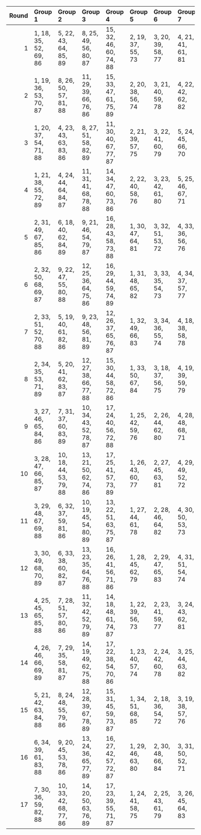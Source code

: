 |   Round | Group 1               | Group 2                | Group 3                | Group 4                | Group 5           | Group 6           | Group 7           | Group 8           | Group 9           | Group 10          | Group 11           | Group 12           | Group 13           | Group 14           | Group 15           | Group 16           | Group 17           |
|--------:|:----------------------|:-----------------------|:-----------------------|:-----------------------|:------------------|:------------------|:------------------|:------------------|:------------------|:------------------|:-------------------|:-------------------|:-------------------|:-------------------|:-------------------|:-------------------|:-------------------|
|       1 | 1, 18, 35, 52, 69, 86 | 5, 22, 43, 64, 85, 89  | 8, 25, 49, 56, 80, 87  | 15, 32, 46, 60, 74, 88 | 2, 19, 37, 55, 73 | 3, 20, 39, 58, 77 | 4, 21, 41, 61, 81 | 6, 23, 45, 67, 72 | 7, 24, 47, 53, 76 | 9, 26, 51, 59, 84 | 10, 27, 36, 62, 71 | 11, 28, 38, 65, 75 | 12, 29, 40, 68, 79 | 13, 30, 42, 54, 83 | 14, 31, 44, 57, 70 | 16, 33, 48, 63, 78 | 17, 34, 50, 66, 82 |
|       2 | 1, 19, 36, 53, 70, 87 | 8, 26, 50, 57, 81, 88  | 11, 29, 39, 66, 76, 86 | 15, 33, 47, 61, 75, 89 | 2, 20, 38, 56, 74 | 3, 21, 40, 59, 78 | 4, 22, 42, 62, 82 | 5, 23, 44, 65, 69 | 6, 24, 46, 68, 73 | 7, 25, 48, 54, 77 | 9, 27, 35, 60, 85  | 10, 28, 37, 63, 72 | 12, 30, 41, 52, 80 | 13, 31, 43, 55, 84 | 14, 32, 45, 58, 71 | 16, 34, 49, 64, 79 | 17, 18, 51, 67, 83 |
|       3 | 1, 20, 37, 54, 71, 88 | 4, 23, 43, 63, 83, 86  | 8, 27, 51, 58, 82, 89  | 11, 30, 40, 67, 77, 87 | 2, 21, 39, 57, 75 | 3, 22, 41, 60, 79 | 5, 24, 45, 66, 70 | 6, 25, 47, 52, 74 | 7, 26, 49, 55, 78 | 9, 28, 36, 61, 69 | 10, 29, 38, 64, 73 | 12, 31, 42, 53, 81 | 13, 32, 44, 56, 85 | 14, 33, 46, 59, 72 | 15, 34, 48, 62, 76 | 16, 18, 50, 65, 80 | 17, 19, 35, 68, 84 |
|       4 | 1, 21, 38, 55, 72, 89 | 4, 24, 44, 64, 84, 87  | 11, 31, 41, 68, 78, 88 | 14, 34, 47, 60, 73, 86 | 2, 22, 40, 58, 76 | 3, 23, 42, 61, 80 | 5, 25, 46, 67, 71 | 6, 26, 48, 53, 75 | 7, 27, 50, 56, 79 | 8, 28, 35, 59, 83 | 9, 29, 37, 62, 70  | 10, 30, 39, 65, 74 | 12, 32, 43, 54, 82 | 13, 33, 45, 57, 69 | 15, 18, 49, 63, 77 | 16, 19, 51, 66, 81 | 17, 20, 36, 52, 85 |
|       5 | 2, 31, 49, 67, 85, 86 | 6, 18, 40, 62, 84, 89  | 9, 21, 46, 54, 79, 87  | 16, 28, 43, 58, 73, 88 | 1, 30, 47, 64, 81 | 3, 32, 51, 53, 72 | 4, 33, 36, 56, 76 | 5, 34, 38, 59, 80 | 7, 19, 42, 65, 71 | 8, 20, 44, 68, 75 | 10, 22, 48, 57, 83 | 11, 23, 50, 60, 70 | 12, 24, 35, 63, 74 | 13, 25, 37, 66, 78 | 14, 26, 39, 52, 82 | 15, 27, 41, 55, 69 | 17, 29, 45, 61, 77 |
|       6 | 2, 32, 50, 68, 69, 87 | 9, 22, 47, 55, 80, 88  | 12, 25, 36, 64, 75, 86 | 16, 29, 44, 59, 74, 89 | 1, 31, 48, 65, 82 | 3, 33, 35, 54, 73 | 4, 34, 37, 57, 77 | 5, 18, 39, 60, 81 | 6, 19, 41, 63, 85 | 7, 20, 43, 66, 72 | 8, 21, 45, 52, 76  | 10, 23, 49, 58, 84 | 11, 24, 51, 61, 71 | 13, 26, 38, 67, 79 | 14, 27, 40, 53, 83 | 15, 28, 42, 56, 70 | 17, 30, 46, 62, 78 |
|       7 | 2, 33, 51, 52, 70, 88 | 5, 19, 40, 61, 82, 86  | 9, 23, 48, 56, 81, 89  | 12, 26, 37, 65, 76, 87 | 1, 32, 49, 66, 83 | 3, 34, 36, 55, 74 | 4, 18, 38, 58, 78 | 6, 20, 42, 64, 69 | 7, 21, 44, 67, 73 | 8, 22, 46, 53, 77 | 10, 24, 50, 59, 85 | 11, 25, 35, 62, 72 | 13, 27, 39, 68, 80 | 14, 28, 41, 54, 84 | 15, 29, 43, 57, 71 | 16, 30, 45, 60, 75 | 17, 31, 47, 63, 79 |
|       8 | 2, 34, 35, 53, 71, 89 | 5, 20, 41, 62, 83, 87  | 12, 27, 38, 66, 77, 88 | 15, 30, 44, 58, 72, 86 | 1, 33, 50, 67, 84 | 3, 18, 37, 56, 75 | 4, 19, 39, 59, 79 | 6, 21, 43, 65, 70 | 7, 22, 45, 68, 74 | 8, 23, 47, 54, 78 | 9, 24, 49, 57, 82  | 10, 25, 51, 60, 69 | 11, 26, 36, 63, 73 | 13, 28, 40, 52, 81 | 14, 29, 42, 55, 85 | 16, 31, 46, 61, 76 | 17, 32, 48, 64, 80 |
|       9 | 3, 27, 46, 65, 84, 86 | 7, 31, 37, 60, 83, 89  | 10, 34, 43, 52, 78, 87 | 17, 24, 40, 56, 72, 88 | 1, 25, 42, 59, 76 | 2, 26, 44, 62, 80 | 4, 28, 48, 68, 71 | 5, 29, 50, 54, 75 | 6, 30, 35, 57, 79 | 8, 32, 39, 63, 70 | 9, 33, 41, 66, 74  | 11, 18, 45, 55, 82 | 12, 19, 47, 58, 69 | 13, 20, 49, 61, 73 | 14, 21, 51, 64, 77 | 15, 22, 36, 67, 81 | 16, 23, 38, 53, 85 |
|      10 | 3, 28, 47, 66, 85, 87 | 10, 18, 44, 53, 79, 88 | 13, 21, 50, 62, 74, 86 | 17, 25, 41, 57, 73, 89 | 1, 26, 43, 60, 77 | 2, 27, 45, 63, 81 | 4, 29, 49, 52, 72 | 5, 30, 51, 55, 76 | 6, 31, 36, 58, 80 | 7, 32, 38, 61, 84 | 8, 33, 40, 64, 71  | 9, 34, 42, 67, 75  | 11, 19, 46, 56, 83 | 12, 20, 48, 59, 70 | 14, 22, 35, 65, 78 | 15, 23, 37, 68, 82 | 16, 24, 39, 54, 69 |
|      11 | 3, 29, 48, 67, 69, 88 | 6, 32, 37, 59, 81, 86  | 10, 19, 45, 54, 80, 89 | 13, 22, 51, 63, 75, 87 | 1, 27, 44, 61, 78 | 2, 28, 46, 64, 82 | 4, 30, 50, 53, 73 | 5, 31, 35, 56, 77 | 7, 33, 39, 62, 85 | 8, 34, 41, 65, 72 | 9, 18, 43, 68, 76  | 11, 20, 47, 57, 84 | 12, 21, 49, 60, 71 | 14, 23, 36, 66, 79 | 15, 24, 38, 52, 83 | 16, 25, 40, 55, 70 | 17, 26, 42, 58, 74 |
|      12 | 3, 30, 49, 68, 70, 89 | 6, 33, 38, 60, 82, 87  | 13, 23, 35, 64, 76, 88 | 16, 26, 41, 56, 71, 86 | 1, 28, 45, 62, 79 | 2, 29, 47, 65, 83 | 4, 31, 51, 54, 74 | 5, 32, 36, 57, 78 | 7, 34, 40, 63, 69 | 8, 18, 42, 66, 73 | 9, 19, 44, 52, 77  | 10, 20, 46, 55, 81 | 11, 21, 48, 58, 85 | 12, 22, 50, 61, 72 | 14, 24, 37, 67, 80 | 15, 25, 39, 53, 84 | 17, 27, 43, 59, 75 |
|      13 | 4, 25, 45, 65, 85, 88 | 7, 28, 51, 57, 80, 86  | 11, 32, 42, 52, 79, 89 | 14, 18, 48, 61, 74, 87 | 1, 22, 39, 56, 73 | 2, 23, 41, 59, 77 | 3, 24, 43, 62, 81 | 5, 26, 47, 68, 72 | 6, 27, 49, 54, 76 | 8, 29, 36, 60, 84 | 9, 30, 38, 63, 71  | 10, 31, 40, 66, 75 | 12, 33, 44, 55, 83 | 13, 34, 46, 58, 70 | 15, 19, 50, 64, 78 | 16, 20, 35, 67, 82 | 17, 21, 37, 53, 69 |
|      14 | 4, 26, 46, 66, 69, 89 | 7, 29, 35, 58, 81, 87  | 14, 19, 49, 62, 75, 88 | 17, 22, 38, 54, 70, 86 | 1, 23, 40, 57, 74 | 2, 24, 42, 60, 78 | 3, 25, 44, 63, 82 | 5, 27, 48, 52, 73 | 6, 28, 50, 55, 77 | 8, 30, 37, 61, 85 | 9, 31, 39, 64, 72  | 10, 32, 41, 67, 76 | 11, 33, 43, 53, 80 | 12, 34, 45, 56, 84 | 13, 18, 47, 59, 71 | 15, 20, 51, 65, 79 | 16, 21, 36, 68, 83 |
|      15 | 5, 21, 42, 63, 84, 88 | 8, 24, 48, 55, 79, 86  | 12, 28, 39, 67, 78, 89 | 15, 31, 45, 59, 73, 87 | 1, 34, 51, 68, 85 | 2, 18, 36, 54, 72 | 3, 19, 38, 57, 76 | 4, 20, 40, 60, 80 | 6, 22, 44, 66, 71 | 7, 23, 46, 52, 75 | 9, 25, 50, 58, 83  | 10, 26, 35, 61, 70 | 11, 27, 37, 64, 74 | 13, 29, 41, 53, 82 | 14, 30, 43, 56, 69 | 16, 32, 47, 62, 77 | 17, 33, 49, 65, 81 |
|      16 | 6, 34, 39, 61, 83, 88 | 9, 20, 45, 53, 78, 86  | 13, 24, 36, 65, 77, 89 | 16, 27, 42, 57, 72, 87 | 1, 29, 46, 63, 80 | 2, 30, 48, 66, 84 | 3, 31, 50, 52, 71 | 4, 32, 35, 55, 75 | 5, 33, 37, 58, 79 | 7, 18, 41, 64, 70 | 8, 19, 43, 67, 74  | 10, 21, 47, 56, 82 | 11, 22, 49, 59, 69 | 12, 23, 51, 62, 73 | 14, 25, 38, 68, 81 | 15, 26, 40, 54, 85 | 17, 28, 44, 60, 76 |
|      17 | 7, 30, 36, 59, 82, 88 | 10, 33, 42, 68, 77, 86 | 14, 20, 50, 63, 76, 89 | 17, 23, 39, 55, 71, 87 | 1, 24, 41, 58, 75 | 2, 25, 43, 61, 79 | 3, 26, 45, 64, 83 | 4, 27, 47, 67, 70 | 5, 28, 49, 53, 74 | 6, 29, 51, 56, 78 | 8, 31, 38, 62, 69  | 9, 32, 40, 65, 73  | 11, 34, 44, 54, 81 | 12, 18, 46, 57, 85 | 13, 19, 48, 60, 72 | 15, 21, 35, 66, 80 | 16, 22, 37, 52, 84 |